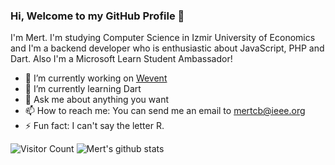 ### Hi, Welcome to my GitHub Profile 👋

I'm Mert. I'm studying Computer Science in Izmir University of Economics and I'm a backend developer who is enthusiastic about JavaScript, PHP and Dart. Also I'm a Microsoft Learn Student Ambassador! 

- 🔭 I’m currently working on [Wevent](https://wevent.io)
- 🌱 I’m currently learning Dart
- 💬 Ask me about anything you want
- 📫 How to reach me: You can send me an email to [mertcb@ieee.org](mailto://mertcb@ieee.org)
- ⚡ Fun fact: I can't say the letter R.

![Visitor Count](https://profile-counter.glitch.me/mertcb/count.svg)
![Mert's github stats](https://github-readme-stats.vercel.app/api?username=mertcb&show_icons=true&theme=radical)


